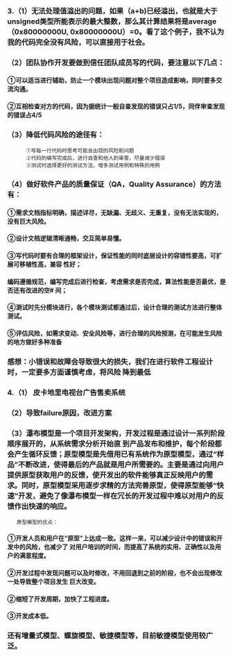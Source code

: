 ### 3.（1）无法处理值溢出的问题，如果（a+b)已经溢出，也就是大于unsigned类型所能表示的最大整数，那么其计算结果将是average（0x80000000U, 0x80000000U）=0。看了这个例子，我不认为我的代码完全没有风险，可以直接用于社会。


###   （2）团队协作开发要做到信任团队成员写的代码，要注意以下几点：
####      ①可以适当进行辅助，防止一个模块出现问题对整个项目造成影响，同时要多交流沟通。
####      ②互相检查对方的代码，因为据统计一般自查发现的错误只占1/5，同伴审查发现的错误占4/5


###   （3）降低代码风险的途径有：
          ①写每一行代码时思考可能会出现的风险和问题
          ②代码的编写完成后，进行自查和他人的审查，尽量减少错误
          ③测试时选择更好的测试方法，增多测试用例和特殊的用例
          
          
###   （4）做好软件产品的质量保证（QA，Quality Assurance）的方法有：
####      ①需求文档指标明确，描述详尽，无缺漏、无歧义、无重复，没有无法实现的，没有巨大风险。
####      ②设计文档逻辑清晰通畅，交互简单易懂。
####      ③写代码时要有合理的框架设计，保证性能的同时底层设计的容错性要高，可扩展可移植性高，兼容            性好；
####       编码遵循规范，编写完成后进行检查，考虑需求是否完成，算法性能是否最优，是否还有改进的空#          间；
####      ④测试时先分模块进行，各个模块测试都通过后，设计合理的测试方法进行整体测试。
####      ⑤评估风险，如需求变动、安全风险等，进行合理的风险预测，在可能发生风险的地方做好多种准备

###    感想：小错误和故障会导致很大的损失，我们在进行软件工程设计时，一定要多方面谨慎考虑，将风险              降到最低



### 4.（1） 皮卡地里电视台广告售卖系统


###   （2）导致failure原因，改进方案


###   （3）瀑布模型是一个项目开发架构，开发过程是通过设计一系列阶段顺序展开的，从系统需求分析开始直  到产品发布和维护，每个阶段都会产生循环反馈；原型模型是先借用已有系统作为原型模型，通过“样品”不断改进，使得最后的产品就是用户所需要的。主要是通过向用户提供原型获取用户的反馈，使开发出的软件能够真正反映用户的需求。同时，原型模型采用逐步求精的方法完善原型，使得原型能够“快速”开发，避免了像瀑布模型一样在冗长的开发过程中难以对用户的反馈作出快速的响应。

       原型模型的优点：
####   ①开发人员和用户在“原型”上达成一致。这样一来，可以减少设计中的错误和开发中的风险，也减少了         对用户培训的时间，而提高了系统的实用、正确性以及用户的满意程度。
####   ②开发过程中发现问题可以及时修改，不用回退到之前的阶段，也不会出现修改一处导致整个项目发生         巨大改变。
####   ②缩短了开发周期，加快了工程进度。
####   ③开发成本低。

###    还有增量式模型、螺旋模型、敏捷模型等，目前敏捷模型使用较广泛。
